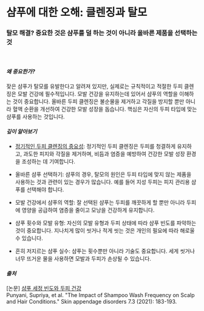 # 샴푸에 대한 오해: 클렌징과 탈모  
### 탈모 해결? 중요한 것은 샴푸를 덜 하는 것이 아니라 올바른 제품을 선택하는 것
　   
#### ***왜 중요한가?***  
잦은 샴푸가 탈모를 유발한다고 알려져 있지만, 실제로는 규칙적이고 적절한 두피 클렌징은 모발 건강에 필수적입니다. 모발 건강을 유지하는데 있어서 샴푸의 역할을 이해하는 것이 중요합니다. 올바른 두피 클렌징은 불순물을 제거하고 각질을 방지할 뿐만 아니라 혈액 순환을 개선하여 건강한 모발 성장을 돕습니다. 핵심은 자신의 두피 타입에 맞는 샴푸를 사용하는 것입니다.  
  
#### ***깊이 알아보기***  

 - [정기적인 두피 클렌징의 중요성](/m04/m0402/m040203): 정기적인 두피 클렌징은 두피를 청결하게 유지하고, 과도한 피지와 각질을 제거하며, 비듬과 염증을 예방하여 건강한 모발 성장 환경을 조성하는 데 기여합니다.  
  
 - 올바른 샴푸 선택하기: 샴푸의 경우, 탈모의 원인은 두피 타입에 맞지 않는 제품을 사용하는 것과 관련이 있는 경우가 많습니다. 예를 들어 지성 두피는 피지 관리용 샴푸를 선택해야 합니다.  
  
 - 모발 건강에서 샴푸의 역할: 잘 선택된 샴푸는 두피를 깨끗하게 할 뿐만 아니라 두피에 영양을 공급하여 염증을 줄이고 모낭을 건강하게 유지합니다.  
  
 - 샴푸 횟수와 모발 유형: 자신의 모발 유형과 두피 상태에 따라 샴푸 빈도를 파악하는 것이 중요합니다. 지나치게 많이 씻거나 적게 씻는 것은 개인의 필요에 따라 해로울 수 있습니다.  
  
 - 흔히 저지르는 샴푸 실수: 샴푸는 횟수뿐만 아니라 기술도 중요합니다. 세게 씻거나 너무 뜨거운 물을 사용하면 모발과 두피가 손상될 수 있습니다.
 
#### ***출처***    
[논문] [샴푸 세정 빈도와 두피 건강](/m04/m0407/m040710)      
Punyani, Supriya, et al. "The Impact of Shampoo Wash Frequency on Scalp and Hair Conditions." Skin appendage disorders 7.3 (2021): 183-193.
<!--stackedit_data:
eyJoaXN0b3J5IjpbLTE5ODUyOTAxMTQsOTM5NDMyMDU2XX0=
-->